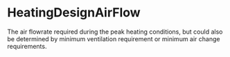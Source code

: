 HeatingDesignAirFlow
====================

The air flowrate required during the peak heating conditions, but could also be determined by minimum ventilation requirement or minimum air change requirements.
